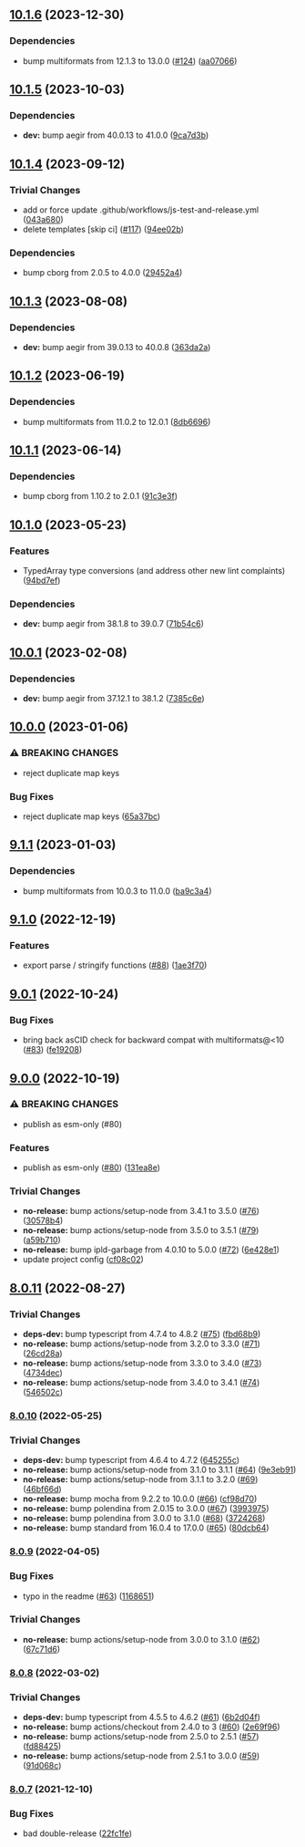 ## [10.1.6](https://github.com/ipld/js-dag-json/compare/v10.1.5...v10.1.6) (2023-12-30)


### Dependencies

* bump multiformats from 12.1.3 to 13.0.0 ([#124](https://github.com/ipld/js-dag-json/issues/124)) ([aa07066](https://github.com/ipld/js-dag-json/commit/aa07066ed36bf9a8d1956b07f1880860b3709af2))

## [10.1.5](https://github.com/ipld/js-dag-json/compare/v10.1.4...v10.1.5) (2023-10-03)


### Dependencies

* **dev:** bump aegir from 40.0.13 to 41.0.0 ([9ca7d3b](https://github.com/ipld/js-dag-json/commit/9ca7d3b426105562b780a707efd06072ba7a3e0c))

## [10.1.4](https://github.com/ipld/js-dag-json/compare/v10.1.3...v10.1.4) (2023-09-12)


### Trivial Changes

* add or force update .github/workflows/js-test-and-release.yml ([043a680](https://github.com/ipld/js-dag-json/commit/043a680ebc0b56b21d57fcfcf9b87bd780a1924b))
* delete templates [skip ci] ([#117](https://github.com/ipld/js-dag-json/issues/117)) ([94ee02b](https://github.com/ipld/js-dag-json/commit/94ee02b09482ca0a471c0f4220df0601e2729348))


### Dependencies

* bump cborg from 2.0.5 to 4.0.0 ([29452a4](https://github.com/ipld/js-dag-json/commit/29452a479fce2b139c84a4ae65d6b2ed29d59f1a))

## [10.1.3](https://github.com/ipld/js-dag-json/compare/v10.1.2...v10.1.3) (2023-08-08)


### Dependencies

* **dev:** bump aegir from 39.0.13 to 40.0.8 ([363da2a](https://github.com/ipld/js-dag-json/commit/363da2a9c9ce9739cae35add8a74c36b5ed4a836))

## [10.1.2](https://github.com/ipld/js-dag-json/compare/v10.1.1...v10.1.2) (2023-06-19)


### Dependencies

* bump multiformats from 11.0.2 to 12.0.1 ([8db6696](https://github.com/ipld/js-dag-json/commit/8db669695f8c1f213c29536c3f57c77cb57d76c8))

## [10.1.1](https://github.com/ipld/js-dag-json/compare/v10.1.0...v10.1.1) (2023-06-14)


### Dependencies

* bump cborg from 1.10.2 to 2.0.1 ([91c3e3f](https://github.com/ipld/js-dag-json/commit/91c3e3fe1ad813b3a804e846a25be7a4d5fed7eb))

## [10.1.0](https://github.com/ipld/js-dag-json/compare/v10.0.1...v10.1.0) (2023-05-23)


### Features

* TypedArray type conversions (and address other new lint complaints) ([94bd7ef](https://github.com/ipld/js-dag-json/commit/94bd7ef76b3effefbd12f4d2be2fe37a100ffa1e))


### Dependencies

* **dev:** bump aegir from 38.1.8 to 39.0.7 ([71b54c6](https://github.com/ipld/js-dag-json/commit/71b54c6ca38ad6dbc90eb5f11f1340ea97031750))

## [10.0.1](https://github.com/ipld/js-dag-json/compare/v10.0.0...v10.0.1) (2023-02-08)


### Dependencies

* **dev:** bump aegir from 37.12.1 to 38.1.2 ([7385c6e](https://github.com/ipld/js-dag-json/commit/7385c6e747a13baae885501f3773cd041e914027))

## [10.0.0](https://github.com/ipld/js-dag-json/compare/v9.1.1...v10.0.0) (2023-01-06)


### ⚠ BREAKING CHANGES

* reject duplicate map keys

### Bug Fixes

* reject duplicate map keys ([65a37bc](https://github.com/ipld/js-dag-json/commit/65a37bc17fd8cea11b36d6e30dcd6d16df462884))

## [9.1.1](https://github.com/ipld/js-dag-json/compare/v9.1.0...v9.1.1) (2023-01-03)


### Dependencies

* bump multiformats from 10.0.3 to 11.0.0 ([ba9c3a4](https://github.com/ipld/js-dag-json/commit/ba9c3a4fe43e5474786a2cf1d95b5375b8578177))

## [9.1.0](https://github.com/ipld/js-dag-json/compare/v9.0.1...v9.1.0) (2022-12-19)


### Features

* export parse / stringify functions ([#88](https://github.com/ipld/js-dag-json/issues/88)) ([1ae3f70](https://github.com/ipld/js-dag-json/commit/1ae3f708a624d5aaa5548a3360d7ccd8004e46e5))

## [9.0.1](https://github.com/ipld/js-dag-json/compare/v9.0.0...v9.0.1) (2022-10-24)


### Bug Fixes

* bring back asCID check for backward compat with multiformats@<10 ([#83](https://github.com/ipld/js-dag-json/issues/83)) ([fe19208](https://github.com/ipld/js-dag-json/commit/fe19208aef881769470d5e9730ba434a3076346e))

## [9.0.0](https://github.com/ipld/js-dag-json/compare/v8.0.11...v9.0.0) (2022-10-19)


### ⚠ BREAKING CHANGES

* publish as esm-only (#80)

### Features

* publish as esm-only ([#80](https://github.com/ipld/js-dag-json/issues/80)) ([131ea8e](https://github.com/ipld/js-dag-json/commit/131ea8e91fba1845ff755f8e8e6672fdf0919ca3))


### Trivial Changes

* **no-release:** bump actions/setup-node from 3.4.1 to 3.5.0 ([#76](https://github.com/ipld/js-dag-json/issues/76)) ([30578b4](https://github.com/ipld/js-dag-json/commit/30578b4f3dc7f2d3b1517ba69965115d17d74e16))
* **no-release:** bump actions/setup-node from 3.5.0 to 3.5.1 ([#79](https://github.com/ipld/js-dag-json/issues/79)) ([a59b710](https://github.com/ipld/js-dag-json/commit/a59b710d3585ea6f07cbc4890a1c4d100a8bec4e))
* **no-release:** bump ipld-garbage from 4.0.10 to 5.0.0 ([#72](https://github.com/ipld/js-dag-json/issues/72)) ([6e428e1](https://github.com/ipld/js-dag-json/commit/6e428e1ad953495c2c6546b020faeb898ab812d7))
* update project config ([cf08c02](https://github.com/ipld/js-dag-json/commit/cf08c02c1ada814e43c34c6df24d464718d581d8))

## [8.0.11](https://github.com/ipld/js-dag-json/compare/v8.0.10...v8.0.11) (2022-08-27)


### Trivial Changes

* **deps-dev:** bump typescript from 4.7.4 to 4.8.2 ([#75](https://github.com/ipld/js-dag-json/issues/75)) ([fbd68b9](https://github.com/ipld/js-dag-json/commit/fbd68b92b6169f1bb27e3f05befe80827de752d1))
* **no-release:** bump actions/setup-node from 3.2.0 to 3.3.0 ([#71](https://github.com/ipld/js-dag-json/issues/71)) ([26cd28a](https://github.com/ipld/js-dag-json/commit/26cd28a6bfe8a895b1c102587402dfb558ae30e5))
* **no-release:** bump actions/setup-node from 3.3.0 to 3.4.0 ([#73](https://github.com/ipld/js-dag-json/issues/73)) ([4734dec](https://github.com/ipld/js-dag-json/commit/4734dec409786ec00479d3988a6d471f20b348cd))
* **no-release:** bump actions/setup-node from 3.4.0 to 3.4.1 ([#74](https://github.com/ipld/js-dag-json/issues/74)) ([546502c](https://github.com/ipld/js-dag-json/commit/546502ca9fc03ae0799a9b47c999c66612ea2035))

### [8.0.10](https://github.com/ipld/js-dag-json/compare/v8.0.9...v8.0.10) (2022-05-25)


### Trivial Changes

* **deps-dev:** bump typescript from 4.6.4 to 4.7.2 ([645255c](https://github.com/ipld/js-dag-json/commit/645255c916104dc5129f1d701eac40119bebf996))
* **no-release:** bump actions/setup-node from 3.1.0 to 3.1.1 ([#64](https://github.com/ipld/js-dag-json/issues/64)) ([9e3eb91](https://github.com/ipld/js-dag-json/commit/9e3eb91079105d435129de7bf364d75f60dfbb91))
* **no-release:** bump actions/setup-node from 3.1.1 to 3.2.0 ([#69](https://github.com/ipld/js-dag-json/issues/69)) ([46bf66d](https://github.com/ipld/js-dag-json/commit/46bf66d1d9f6e03fd3e051c61abb9f7625b1c664))
* **no-release:** bump mocha from 9.2.2 to 10.0.0 ([#66](https://github.com/ipld/js-dag-json/issues/66)) ([cf98d70](https://github.com/ipld/js-dag-json/commit/cf98d701a650baf50ddbe30d777aad1c71ec8867))
* **no-release:** bump polendina from 2.0.15 to 3.0.0 ([#67](https://github.com/ipld/js-dag-json/issues/67)) ([3993975](https://github.com/ipld/js-dag-json/commit/3993975dff22b013664348caf94df83e3976a8d5))
* **no-release:** bump polendina from 3.0.0 to 3.1.0 ([#68](https://github.com/ipld/js-dag-json/issues/68)) ([3724268](https://github.com/ipld/js-dag-json/commit/37242680dde12d83f0de38d181312298f80469d8))
* **no-release:** bump standard from 16.0.4 to 17.0.0 ([#65](https://github.com/ipld/js-dag-json/issues/65)) ([80dcb64](https://github.com/ipld/js-dag-json/commit/80dcb64ef7502d1b353707d9e58fc9fe939cc263))

### [8.0.9](https://github.com/ipld/js-dag-json/compare/v8.0.8...v8.0.9) (2022-04-05)


### Bug Fixes

* typo in the readme ([#63](https://github.com/ipld/js-dag-json/issues/63)) ([1168651](https://github.com/ipld/js-dag-json/commit/1168651de0b0977b369faaac0a39495eb39e63b1))


### Trivial Changes

* **no-release:** bump actions/setup-node from 3.0.0 to 3.1.0 ([#62](https://github.com/ipld/js-dag-json/issues/62)) ([67c71d6](https://github.com/ipld/js-dag-json/commit/67c71d6a5f60d202c5dd4ace5b3766d4c812f3c6))

### [8.0.8](https://github.com/ipld/js-dag-json/compare/v8.0.7...v8.0.8) (2022-03-02)


### Trivial Changes

* **deps-dev:** bump typescript from 4.5.5 to 4.6.2 ([#61](https://github.com/ipld/js-dag-json/issues/61)) ([6b2d04f](https://github.com/ipld/js-dag-json/commit/6b2d04fd6a3429f5e10adc7f3d8094785be6a08a))
* **no-release:** bump actions/checkout from 2.4.0 to 3 ([#60](https://github.com/ipld/js-dag-json/issues/60)) ([2e69f96](https://github.com/ipld/js-dag-json/commit/2e69f965c08882b3a31db52341662d8ca51582f1))
* **no-release:** bump actions/setup-node from 2.5.0 to 2.5.1 ([#57](https://github.com/ipld/js-dag-json/issues/57)) ([fd88425](https://github.com/ipld/js-dag-json/commit/fd884252f6cf655234f4bd0323140cc1394adf87))
* **no-release:** bump actions/setup-node from 2.5.1 to 3.0.0 ([#59](https://github.com/ipld/js-dag-json/issues/59)) ([91d068c](https://github.com/ipld/js-dag-json/commit/91d068cbfa1dc621fdf65f5871da54458a55c5f4))

### [8.0.7](https://github.com/ipld/js-dag-json/compare/v8.0.6...v8.0.7) (2021-12-10)


### Bug Fixes

* bad double-release ([22fc1fe](https://github.com/ipld/js-dag-json/commit/22fc1fee8a494290670919b403cf2cc6ad0a14d6))
